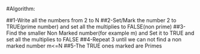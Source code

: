 

#Algorithm:

##1-Write all the numbers from 2 to N
##2-Set/Mark the number 2 to TRUE(prime number) and set all the multiplies to FALSE(non prime)
##3-Find the smaller Non Marked number(for example m) and Set it to TRUE and set all the multiplies to FALSE
##4-Repeat 3 until we can not find a non marked number m<=N
##5-The TRUE ones marked are Primes
